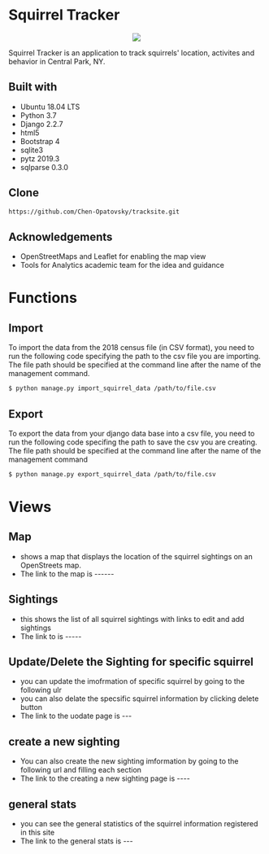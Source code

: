 # Squirrel Tracker
<div align="center">
  <img src="https://search.yahoo.co.jp/image/search;_ylt=A2RCA93Ta.VdIl8Aej6U3uV7?p=squirrel+image+black+and+white&aq=-1&oq=&ei=UTF-8#mode%3Ddetail%26index%3D7%26st%3D0">
</div>

Squirrel Tracker is an application to track squirrels' location, activites and behavior in Central Park, NY. 

## Built with
- Ubuntu 18.04 LTS
- Python 3.7
- Django 2.2.7
- html5
- Bootstrap 4
- sqlite3 
- pytz 2019.3
- sqlparse 0.3.0

## Clone
```sh
https://github.com/Chen-Opatovsky/tracksite.git
```
## Acknowledgements
- OpenStreetMaps and Leaflet for enabling the map view
- Tools for Analytics academic team for the idea and guidance

# Functions 
## Import
To import the data from the 2018 census file (in CSV format), you need to run the following code specifying the path to the csv file you are importing.
The file path should be specified at the command line after the name of the management command. 

```sh
$ python manage.py import_squirrel_data /path/to/file.csv
```

## Export
To export the data from your django data base into a csv file, you need to run the following code specifing the path to save the csv you are creating.
The file path should be specified at the command line after the name of the management command
```sh
$ python manage.py export_squirrel_data /path/to/file.csv
```

# Views
## Map
 - shows a map that displays the location of the squirrel sightings on an OpenStreets map.
 - The link to the map is ------

## Sightings
 - this shows the list of all squirrel sightings with links to edit and add sightings
 - The link to  is -----
 
## Update/Delete the Sighting for specific squirrel
 - you can update the imofrmation of specific squirrel by going to the following ulr
 - you can also delate the specsific squirrel information by clicking delete button
 - The link to the uodate page is ---
 
## create a new sighting
 - You can also create the new sighting imformation by going to the following url and filling each section
 - The link to the creating a new sighting page is ----
 
## general stats
- you can see the general statistics of the squirrel information registered in this site
- The link to the general stats is ---



